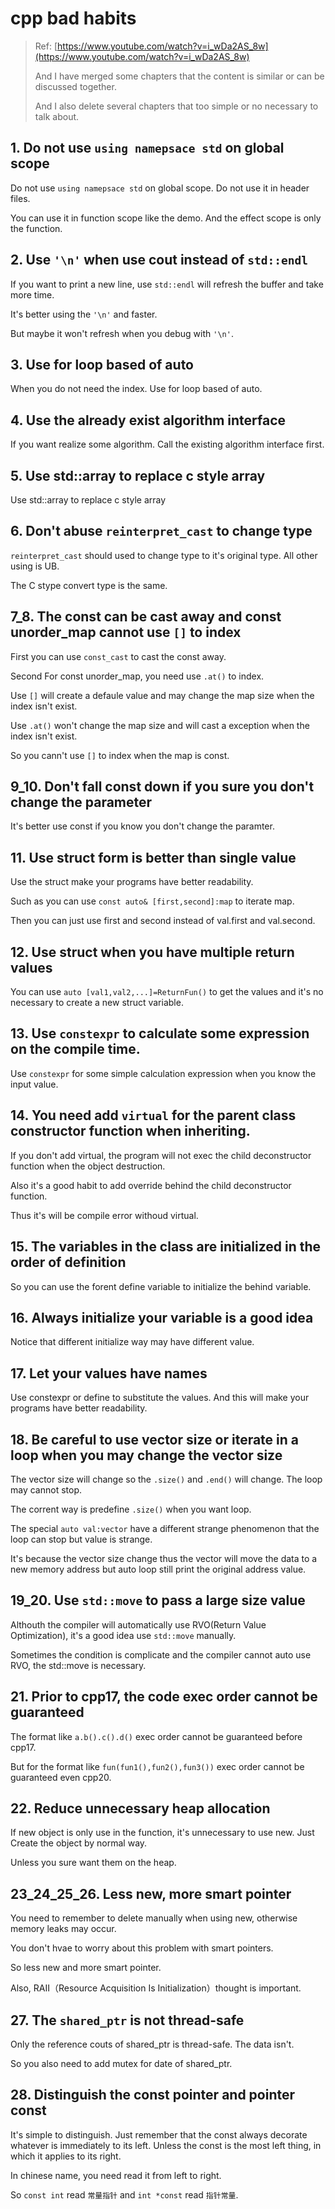# cpp bad habits

>  Ref: [https://www.youtube.com/watch?v=i_wDa2AS_8w](https://www.youtube.com/watch?v=i_wDa2AS_8w)
>  
> And I have merged some chapters that the content is similar or can be discussed together.
> 
> And I also delete several chapters that too simple or no necessary to talk about.


## 1. Do not use `using namepsace std` on global scope

Do not use `using namepsace std` on global scope. Do not use it in header files.

You can use it in function scope like the demo. And the effect scope is only the function.

## 2. Use `'\n'` when use cout instead of `std::endl`

If you want to print a new line, use `std::endl` will refresh the buffer and take more time.

It's better using the `'\n'` and faster.

But maybe it won't refresh when you debug with `'\n'`.

## 3. Use for loop based of auto

When you do not need the index. Use for loop based of auto.

## 4. Use the already exist algorithm interface

If you want realize some algorithm. Call the existing algorithm interface first.

## 5. Use std::array to replace c style array

Use std::array to replace c style array

## 6. Don't abuse `reinterpret_cast` to change type

`reinterpret_cast` should used to change type to it's original type. All other using is UB.

The C stype convert type is the same.


## 7_8. The const can be cast away and const unorder_map cannot use `[]` to index

First you can use `const_cast` to cast the const away.

Second For const unorder_map, you need use `.at()` to index.

Use `[]` will create a defaule value and may change the map size when the index isn't exist.

Use `.at()` won't change the map size and will cast a exception when the index isn't exist.

So you cann't use `[]` to index when the map is const.


## 9_10. Don't fall const down if you sure you don't change the parameter

It's better use const if you know you don't change the paramter.

## 11. Use struct form is better than single value

Use the struct make your programs have better readability.

Such as you can use `const auto& [first,second]:map` to iterate map.

Then you can just use first and second instead of val.first and val.second.

## 12. Use struct when you have multiple return values

You can use `auto [val1,val2,...]=ReturnFun()` to get the values and it's no necessary to create a new struct variable.

## 13. Use `constexpr` to calculate some expression on the compile time.

Use `constexpr` for some simple calculation expression when you know the input value.

## 14. You need add `virtual` for the parent class constructor function when inheriting.

If you don't add virtual, the program will not exec the child deconstructor function when the object destruction.

Also it's a good habit to add override behind the child deconstructor function.

Thus it's will be compile error withoud virtual.

## 15. The variables in the class are initialized in the order of definition 

So you can use the forent define variable to initialize the behind variable.

## 16. Always initialize your variable is a good idea

Notice that different initialize way may have different value.

## 17. Let your values have names

Use constexpr or define to substitute the values. And this will make your programs have better readability.

## 18. Be careful to use vector size or iterate in a loop when you may change the vector size

The vector size will change so the `.size()` and `.end()` will change. The loop may cannot stop.

The corrent way is predefine `.size()` when you want loop.

The special `auto val:vector` have a different strange phenomenon that the loop can stop but value is strange.

It's because the vector size change thus the vector will move the data to a new memory address but auto loop still print the original address value.

## 19_20. Use `std::move` to pass a large size value

Althouth the compiler will automatically use RVO(Return Value Optimization), it's a good idea use `std::move` manually.

Sometimes the condition is complicate and the compiler cannot auto use RVO, the std::move is necessary.

## 21. Prior to cpp17, the code exec order cannot be guaranteed

The format like `a.b().c().d()` exec order cannot be guaranteed before cpp17.

But for the format like `fun(fun1(),fun2(),fun3())` exec order cannot be guaranteed even cpp20.

## 22. Reduce unnecessary heap allocation

If new object is only use in the function, it's unnecessary to use new. Just Create the object by normal way.

Unless you sure want them on the heap.

## 23_24_25_26. Less new, more smart pointer

You need to remember to delete manually when using new, otherwise memory leaks may occur.

You don't hvae to worry about this problem with smart pointers.

So less new and more smart pointer.

Also, RAII（Resource Acquisition Is Initialization）thought is important.

## 27. The `shared_ptr` is not thread-safe

Only the reference couts of shared_ptr is thread-safe. The data isn't.

So you also need to add mutex for date of shared_ptr.

## 28. Distinguish the const pointer and pointer const

It's simple to distinguish. Just remember that the const always decorate whatever is immediately to its left. Unless the const is the most left thing, in which it applies to its right.

In chinese name, you need read it from left to right.

So `const int` read `常量指针` and `int *const` read `指针常量`.

